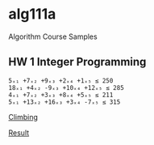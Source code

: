 # alg111a
Algorithm Course Samples
## HW 1 Integer Programming
```
5ₓ₁ +7ₓ₂ +9ₓ₃ +2ₓ₄ +1ₓ₅ ≤ 250
18ₓ₁ +4ₓ₂ -9ₓ₃ +10ₓ₄ +12ₓ₅ ≤ 285
4ₓ₁ +7ₓ₂ +3ₓ₃ +8ₓ₄ +5ₓ₅ ≤ 211
5ₓ₁ +13ₓ₂ +16ₓ₃ +3ₓ₄ -7ₓ₅ ≤ 315
```
[Climbing](https://github.com/cyncyn23/alg111a/tree/main/hw/integer.py)

[Result](https://github.com/cyncyn23/alg111a/tree/main/hw/integer.jpg)
